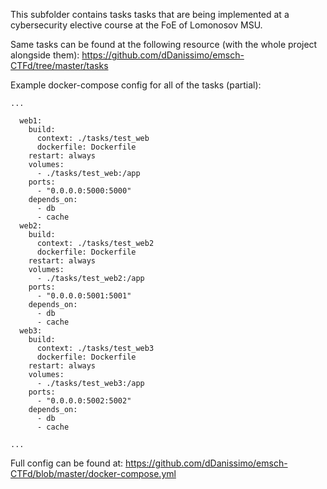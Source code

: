 This subfolder contains tasks tasks that are being implemented at a cybersecurity elective course at the FoE of Lomonosov MSU.

Same tasks can be found at the following resource (with the whole project alongside them): https://github.com/dDanissimo/emsch-CTFd/tree/master/tasks

Example docker-compose config for all of the tasks (partial):
```
...

  web1:
    build:
      context: ./tasks/test_web
      dockerfile: Dockerfile
    restart: always
    volumes:
      - ./tasks/test_web:/app
    ports:
      - "0.0.0.0:5000:5000"
    depends_on:
      - db
      - cache
  web2:
    build:
      context: ./tasks/test_web2
      dockerfile: Dockerfile
    restart: always
    volumes:
      - ./tasks/test_web2:/app
    ports:
      - "0.0.0.0:5001:5001"
    depends_on:
      - db
      - cache
  web3:
    build:
      context: ./tasks/test_web3
      dockerfile: Dockerfile
    restart: always
    volumes:
      - ./tasks/test_web3:/app
    ports:
      - "0.0.0.0:5002:5002"
    depends_on:
      - db
      - cache

...
```

Full config can be found at: https://github.com/dDanissimo/emsch-CTFd/blob/master/docker-compose.yml
